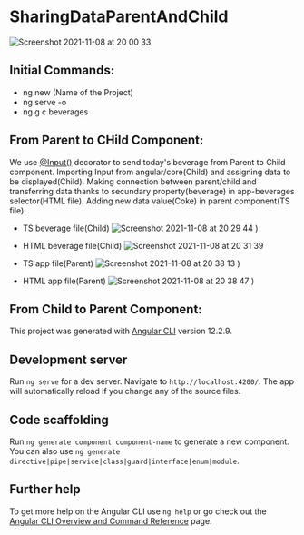 # SharingDataParentAndChild

![Screenshot 2021-11-08 at 20 00 33](https://user-images.githubusercontent.com/43299285/140801737-001f27f1-16c6-4103-a8a9-4684a808a6ee.png)

## Initial Commands:

* ng new (Name of the Project)
* ng serve -o 
* ng g c beverages

## From Parent to CHild Component:

We use [@Input()](https://angular.io/guide/inputs-outputs) decorator to send today's beverage from Parent to Child component. Importing Input from angular/core(Child) and assigning data to be displayed(Child). Making connection between parent/child and transferring data thanks to secundary property(beverage) in app-beverages selector(HTML file). Adding new data value(Coke) in parent component(TS file).

* TS beverage file(Child)
![Screenshot 2021-11-08 at 20 29 44](https://user-images.githubusercontent.com/43299285/140805465-665bf69e-797e-4d26-b60e-307662257cd5.png)
)

* HTML beverage file(Child)
![Screenshot 2021-11-08 at 20 31 39](https://user-images.githubusercontent.com/43299285/140805753-8a5f13fc-3228-45c2-ba36-297daebf3624.png)

* TS app file(Parent)
![Screenshot 2021-11-08 at 20 38 13](https://user-images.githubusercontent.com/43299285/140806657-efc75840-75c7-4c23-8daa-e5277a138015.png)
)

* HTML app file(Parent)
![Screenshot 2021-11-08 at 20 38 47](https://user-images.githubusercontent.com/43299285/140806727-70ea645b-47bb-4465-983a-264c4e3803b0.png)
)

## From Child to Parent Component:






This project was generated with [Angular CLI](https://github.com/angular/angular-cli) version 12.2.9.

## Development server

Run `ng serve` for a dev server. Navigate to `http://localhost:4200/`. The app will automatically reload if you change any of the source files.

## Code scaffolding

Run `ng generate component component-name` to generate a new component. You can also use `ng generate directive|pipe|service|class|guard|interface|enum|module`.

## Further help

To get more help on the Angular CLI use `ng help` or go check out the [Angular CLI Overview and Command Reference](https://angular.io/cli) page.
